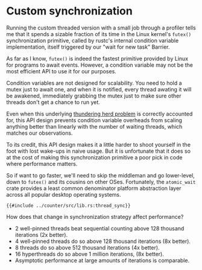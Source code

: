 # Custom synchronization

Running the custom threaded version with a small job through a profiler tells me
that it spends a sizable fraction of its time in the Linux kernel's `futex()`
synchronization primitive, called by rustc's internal condition variable
implementation, itself triggered by our "wait for new task" Barrier.

As far as I know, `futex()` is indeed the fastest primitive provided by Linux
for programs to await events. However, a condition variable may not be the most
efficient API to use it for our purposes.

Condition variables are not designed for scalability. You need to hold a mutex
just to await one, and when it is notified, every thread awating it will be
awakened, immediately grabbing the mutex just to make sure other threads don't
get a chance to run yet.

Even when this underlying
[thundering herd problem](https://en.wikipedia.org/wiki/Thundering_herd_problem)
is correctly accounted for, this API design prevents condition variable
overheads from scaling anything better than linearly with the number of waiting
threads, which matches our observations.

To its credit, this API design makes it a little harder to shoot yourself in the
foot with lost wake-ups in naive usage. But it is unfortunate that it does so
at the cost of making this synchronization primitive a poor pick in code where
performance matters.

So if want to go faster, we'll need to skip the middleman and go lower-level,
down to `futex()` and its cousins on other OSes. Fortunately, the `atomic_wait`
crate provides a least common denominator platform abstraction layer across all
popular desktop operating systems.

```rust,no_run
{{#include ../counter/src/lib.rs:thread_sync}}
```

How does that change in synchronization strategy affect performance?

- 2 well-pinned threads beat sequential counting above 128 thousand iterations
  (2x better).
- 4 well-pinned threads do so above 128 thousand iterations (8x better).
- 8 threads do so above 512 thousand iterations (4x better).
- 16 hyperthreads do so above 1 million iterations, (8x better).
- Asymptotic performance at large amounts of iterations is comparable.
